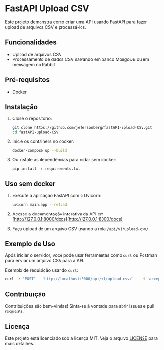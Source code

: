
# FastAPI Upload CSV

Este projeto demonstra como criar uma API usando FastAPI para fazer upload de arquivos CSV e processá-los.

## Funcionalidades

- Upload de arquivos CSV
- Processamento de dados CSV salvando em banco MongoDB ou em mensagem no Rabbit


## Pré-requisitos

- Docker

## Instalação

1. Clone o repositório:

    ```bash
    git clone https://github.com/jefersonberg/fastAPI-upload-CSV.git
    cd fastAPI-upload-CSV
    ```
2. Inicie os containers no docker:

    ```bash
    docker-compose up --build
    ```
	
2. Ou instale as dependências para rodar sem docker:

    ```bash
    pip install -r requirements.txt
    ```

## Uso sem docker

1. Execute a aplicação FastAPI com o Uvicorn:

    ```bash
    uvicorn main:app --reload
    ```

2. Acesse a documentação interativa da API em [http://127.0.0.1:8000/docs](http://127.0.0.1:8000/docs).

3. Faça upload de um arquivo CSV usando a rota `/api/v1/upload-csv/`.


## Exemplo de Uso

Após iniciar o servidor, você pode usar ferramentas como `curl` ou Postman para enviar um arquivo CSV para a API.

Exemplo de requisição usando `curl`:

```bash
curl -X 'POST'   'http://localhost:8000/api/v1/upload-csv/'   -H 'accept: application/json'   -H 'Content-Type: multipart/form-data'   -F 'file=@seu_arquivo.csv'
```

## Contribuição

Contribuições são bem-vindas! Sinta-se à vontade para abrir issues e pull requests.

## Licença

Este projeto está licenciado sob a licença MIT. Veja o arquivo [LICENSE](LICENSE) para mais detalhes.
